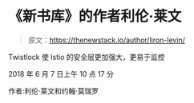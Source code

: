 # 《新书库》的作者利伦·莱文

> 原文：<https://thenewstack.io/author/liron-levin/>

Twistlock 使 Istio 的安全层更加强大，更易于监控

2018 年 6 月 7 日上午 10 点 17 分

作者:利伦·莱文和约翰·莫瑞罗